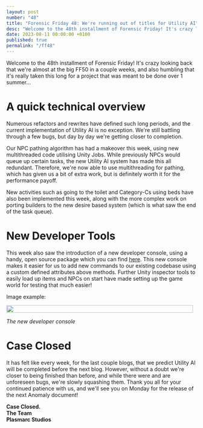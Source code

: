 ```yaml
---
layout: post
number: "48"
title: "Forensic Friday 48: We're running out of titles for Utility AI"
desc: "Welcome to the 48th installment of Forensic Friday! It's crazy looking back that we're almost at the big FF50 in a couple weeks, and also humbling that it's really taken this long for a project that was meant to be done over 1 summer..."
date: 2023-08-11 00:00:00 +0100
published: true 
permalink: "/ff48"
---
```


Welcome to the 48th installment of Forensic Friday! It's crazy looking back that we're almost at the big FF50 in a couple weeks, and also humbling that it's really taken this long for a project that was meant to be done over 1 summer...


# A quick technical overview

Numerous refactors and rewrites have defined such long periods, and the current implementation of Utility AI is no exception. We're still battling through a few bugs, but day by day we're getting closer to completion. 

Our NPC pathing algorithm has had a makeover this week, using new multithreaded code utilising Unity Jobs. While previously NPCs would queue up certain tasks, the new Utility AI system has made this all redundant. Therefore, we're now able to use multithreading for pathing, which has given us a bit of extra work, but is definitely worth it for the performance payoff.

New activities such as going to the toilet and Category-Cs using beds have also been implemented this week, along with the more complex work on porting builders to the new desire based system (which is what saw the end of the task queue).

# New Developer Tools

This week also saw the introduction of a new developer console, using a handy, open source package which you can find [here](https://github.com/DavidF-Dev/Unity-DeveloperConsole). This new console makes it easier for us to add new commands to our existing codebase using a custom defined attributes above methods. Further Unity inspector tools to easily load up items and NPCs on start have made setting up the game world for testing that much easier!

Image example:
<div style="display:flex">
    <div style="flex:1;padding-right:10px;">
        <img src="./forensic-friday-media/ff48/console.png" width="100%"/>
    </div>
</div>

_The new developer console_

# Case Closed

It has felt like every week, for the last couple blogs, that we predict Utility AI will be completed before the next blog. However, without a doubt we're closer to being finished than before, and while there were and are unforeseen bugs, we're slowly squashing them. Thank you all for your continued patience with us, and we'll see you on Monday for the release of the next Anomaly document!

**Case Closed.**\
**The Team**\
**Plasmarc Studios**